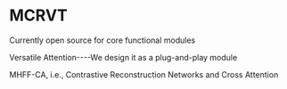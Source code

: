 # MCRVT
Currently open source for core functional modules

Versatile Attention----We design it as a plug-and-play module

MHFF-CA, i.e., Contrastive Reconstruction Networks and Cross Attention



